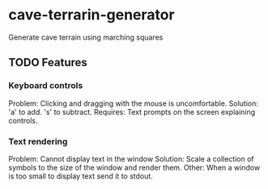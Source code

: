 # cave-terrarin-generator
Generate cave terrain using marching squares

## TODO Features

### Keyboard controls
Problem: Clicking and dragging with the mouse is uncomfortable.
Solution: 'a' to add. 's' to subtract.
Requires: Text prompts on the screen explaining controls.

### Text rendering
Problem: Cannot display text in the window
Solution: Scale a collection of symbols to the size of the window and render them.
Other: When a window is too small to display text send it to stdout.

